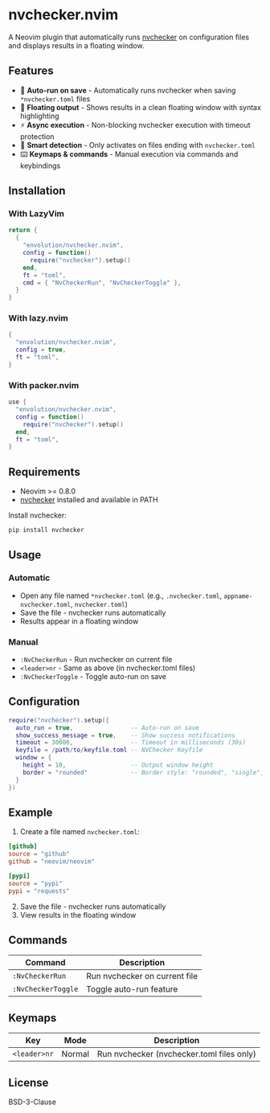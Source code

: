 # nvchecker.nvim

A Neovim plugin that automatically runs [nvchecker](https://github.com/lilydjwg/nvchecker) on configuration files and displays results in a floating window.

## Features

- 🚀 **Auto-run on save** - Automatically runs nvchecker when saving `*nvchecker.toml` files  
- 💬 **Floating output** - Shows results in a clean floating window with syntax highlighting
- ⚡ **Async execution** - Non-blocking nvchecker execution with timeout protection
- 🎯 **Smart detection** - Only activates on files ending with `nvchecker.toml`
- ⌨️ **Keymaps & commands** - Manual execution via commands and keybindings

## Installation

### With LazyVim

```lua
return {
  {
    "envolution/nvchecker.nvim",
    config = function()
      require("nvchecker").setup()
    end,
    ft = "toml",
    cmd = { "NvCheckerRun", "NvCheckerToggle" },
  }
}
```

### With lazy.nvim

```lua
{
  "envolution/nvchecker.nvim",
  config = true,
  ft = "toml",
}
```

### With packer.nvim

```lua
use {
  "envolution/nvchecker.nvim",
  config = function()
    require("nvchecker").setup()
  end,
  ft = "toml",
}
```

## Requirements

- Neovim >= 0.8.0
- [nvchecker](https://github.com/lilydjwg/nvchecker) installed and available in PATH

Install nvchecker:

```bash
pip install nvchecker
```

## Usage

### Automatic

- Open any file named `*nvchecker.toml` (e.g., `.nvchecker.toml`, `appname-nvchecker.toml`, `nvchecker.toml`)
- Save the file - nvchecker runs automatically
- Results appear in a floating window

### Manual

- `:NvCheckerRun` - Run nvchecker on current file
- `<leader>nr` - Same as above (in nvchecker.toml files)
- `:NvCheckerToggle` - Toggle auto-run on save

## Configuration

```lua
require("nvchecker").setup({
  auto_run = true,                -- Auto-run on save
  show_success_message = true,    -- Show success notifications  
  timeout = 30000,                -- Timeout in milliseconds (30s)
  keyfile = /path/to/keyfile.toml -- NVChecker Keyfile
  window = {
    height = 10,                  -- Output window height
    border = "rounded"            -- Border style: "rounded", "single", "double", etc.
  }
})
```

## Example

1. Create a file named `nvchecker.toml`:

```toml
[github]
source = "github"
github = "neovim/neovim"

[pypi]
source = "pypi" 
pypi = "requests"
```

2. Save the file - nvchecker runs automatically
3. View results in the floating window

## Commands

| Command | Description |
|---------|-------------|
| `:NvCheckerRun` | Run nvchecker on current file |
| `:NvCheckerToggle` | Toggle auto-run feature |

## Keymaps

| Key | Mode | Description |
|-----|------|-------------|
| `<leader>nr` | Normal | Run nvchecker (nvchecker.toml files only) |

## License

BSD-3-Clause
